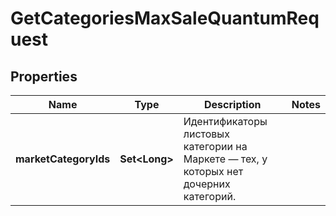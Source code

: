 

# GetCategoriesMaxSaleQuantumRequest

## Properties

Name | Type | Description | Notes
------------ | ------------- | ------------- | -------------
**marketCategoryIds** | **Set&lt;Long&gt;** | Идентификаторы листовых категории на Маркете — тех, у которых нет дочерних категорий. | 




